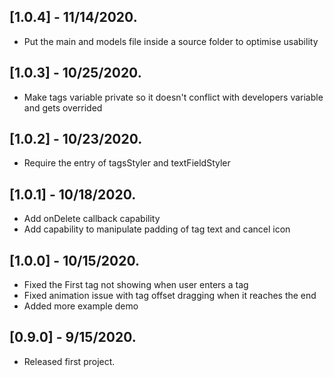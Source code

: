 ## [1.0.4] - 11/14/2020.
* Put the main and models file inside a source folder to optimise usability

## [1.0.3] - 10/25/2020.
* Make tags variable private so it doesn't conflict with developers variable and gets overrided

## [1.0.2] - 10/23/2020.
* Require the entry of tagsStyler and textFieldStyler

## [1.0.1] - 10/18/2020.
* Add onDelete callback capability
* Add capability to manipulate padding of tag text and cancel icon

## [1.0.0] - 10/15/2020.
* Fixed the First tag not showing when user enters a tag
* Fixed animation issue with tag offset dragging when it reaches the end
* Added more example demo

## [0.9.0] - 9/15/2020.
* Released first project.

